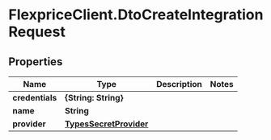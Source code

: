 # FlexpriceClient.DtoCreateIntegrationRequest

## Properties

Name | Type | Description | Notes
------------ | ------------- | ------------- | -------------
**credentials** | **{String: String}** |  | 
**name** | **String** |  | 
**provider** | [**TypesSecretProvider**](TypesSecretProvider.md) |  | 


